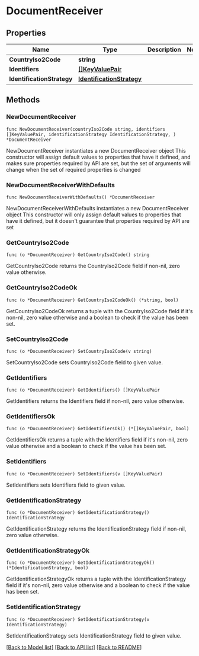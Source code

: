 # DocumentReceiver

## Properties

Name | Type | Description | Notes
------------ | ------------- | ------------- | -------------
**CountryIso2Code** | **string** |  | 
**Identifiers** | [**[]KeyValuePair**](KeyValuePair.md) |  | 
**IdentificationStrategy** | [**IdentificationStrategy**](IdentificationStrategy.md) |  | 

## Methods

### NewDocumentReceiver

`func NewDocumentReceiver(countryIso2Code string, identifiers []KeyValuePair, identificationStrategy IdentificationStrategy, ) *DocumentReceiver`

NewDocumentReceiver instantiates a new DocumentReceiver object
This constructor will assign default values to properties that have it defined,
and makes sure properties required by API are set, but the set of arguments
will change when the set of required properties is changed

### NewDocumentReceiverWithDefaults

`func NewDocumentReceiverWithDefaults() *DocumentReceiver`

NewDocumentReceiverWithDefaults instantiates a new DocumentReceiver object
This constructor will only assign default values to properties that have it defined,
but it doesn't guarantee that properties required by API are set

### GetCountryIso2Code

`func (o *DocumentReceiver) GetCountryIso2Code() string`

GetCountryIso2Code returns the CountryIso2Code field if non-nil, zero value otherwise.

### GetCountryIso2CodeOk

`func (o *DocumentReceiver) GetCountryIso2CodeOk() (*string, bool)`

GetCountryIso2CodeOk returns a tuple with the CountryIso2Code field if it's non-nil, zero value otherwise
and a boolean to check if the value has been set.

### SetCountryIso2Code

`func (o *DocumentReceiver) SetCountryIso2Code(v string)`

SetCountryIso2Code sets CountryIso2Code field to given value.


### GetIdentifiers

`func (o *DocumentReceiver) GetIdentifiers() []KeyValuePair`

GetIdentifiers returns the Identifiers field if non-nil, zero value otherwise.

### GetIdentifiersOk

`func (o *DocumentReceiver) GetIdentifiersOk() (*[]KeyValuePair, bool)`

GetIdentifiersOk returns a tuple with the Identifiers field if it's non-nil, zero value otherwise
and a boolean to check if the value has been set.

### SetIdentifiers

`func (o *DocumentReceiver) SetIdentifiers(v []KeyValuePair)`

SetIdentifiers sets Identifiers field to given value.


### GetIdentificationStrategy

`func (o *DocumentReceiver) GetIdentificationStrategy() IdentificationStrategy`

GetIdentificationStrategy returns the IdentificationStrategy field if non-nil, zero value otherwise.

### GetIdentificationStrategyOk

`func (o *DocumentReceiver) GetIdentificationStrategyOk() (*IdentificationStrategy, bool)`

GetIdentificationStrategyOk returns a tuple with the IdentificationStrategy field if it's non-nil, zero value otherwise
and a boolean to check if the value has been set.

### SetIdentificationStrategy

`func (o *DocumentReceiver) SetIdentificationStrategy(v IdentificationStrategy)`

SetIdentificationStrategy sets IdentificationStrategy field to given value.



[[Back to Model list]](../README.md#documentation-for-models) [[Back to API list]](../README.md#documentation-for-api-endpoints) [[Back to README]](../README.md)



